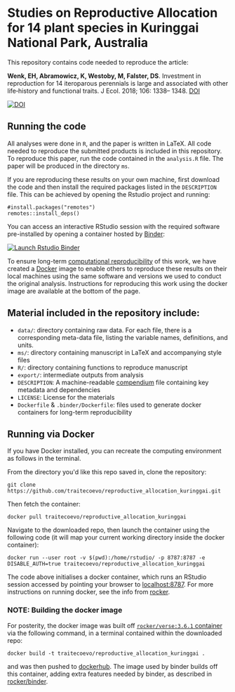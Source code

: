 # Studies on Reproductive Allocation for 14 plant species in Kuringgai National Park, Australia

This repository contains code needed to reproduce the article:

**Wenk, EH, Abramowicz, K, Westoby, M, Falster, DS**. Investment in reproduction for 14 iteroparous perennials is large and associated with other life‐history and functional traits. J Ecol. 2018; 106: 1338– 1348. [DOI](https://doi.org/10.1111/1365-2745.12974)

[![DOI](https://zenodo.org/badge/DOI/10.5281/zenodo.1183416.svg)](https://doi.org/10.5281/zenodo.1183416)

## Running the code

All analyses were done in `R`, and the paper is written in LaTeX. All code needed to reproduce the submitted products is included in this repository. To reproduce this paper, run the code contained in the `analysis.R` file. The paper will be produced in the directory `ms`.

If you are reproducing these results on your own machine, first download the code and then install the required packages listed in the `DESCRIPTION` file. This can be achieved by opening the Rstudio project and running:

```{r}
#install.packages("remotes")
remotes::install_deps()
```

You can access an interactive RStudio session with the required software pre-installed by opening a container hosted by [Binder](http://mybinder.org): 

[![Launch Rstudio Binder](http://mybinder.org/badge_logo.svg)](https://mybinder.org/v2/gh/traitecoevo/reproductive_allocation_kuringgai/master?urlpath=rstudio)

To ensure long-term [computational reproducibility](https://www.britishecologicalsociety.org/wp-content/uploads/2017/12/guide-to-reproducible-code.pdf) of this work, we have created a [Docker](http://dockerhub.com) image to enable others to reproduce these results on their local machines using the same software and versions we used to conduct the original analysis. Instructions for reproducing this work using the docker image are available at the bottom of the page. 

## Material included in the repository include:

- `data/`: directory containing raw data. For each file, there is a corresponding meta-data file, listing the variable names, definitions, and units.
- `ms/`: directory containing manuscript in LaTeX and accompanying style files 
- `R/`: directory containing functions to reproduce manuscript
- `export/`: intermediate outputs from analysis
- `DESCRIPTION`: A machine-readable [compendium]() file containing key metadata and dependencies 
- `LICENSE`: License for the materials
- `Dockerfile` & `.binder/Dockerfile`: files used to generate docker containers for long-term reproducibility

## Running via Docker

If you have Docker installed, you can recreate the computing environment as follows in the terminal. 

From the directory you'd like this repo saved in, clone the repository:

```
git clone https://github.com/traitecoevo/reproductive_allocation_kuringgai.git
```

Then fetch the container:

```
docker pull traitecoevo/reproductive_allocation_kuringgai
```

Navigate to the downloaded repo, then launch the container using the following code (it will map your current working directory inside the docker container): 

```
docker run --user root -v $(pwd):/home/rstudio/ -p 8787:8787 -e DISABLE_AUTH=true traitecoevo/reproductive_allocation_kuringgai
```

The code above initialises a docker container, which runs an RStudio session accessed by pointing your browser to [localhost:8787](http://localhost:8787). For more instructions on running docker, see the info from [rocker](https://hub.docker.com/r/rocker/rstudio).

### NOTE: Building the docker image

For posterity, the docker image was built off [`rocker/verse:3.6.1` container](https://hub.docker.com/r/rocker/verse) via the following command, in a terminal contained within the downloaded repo:

```
docker build -t traitecoevo/reproductive_allocation_kuringgai .
```

and was then pushed to [dockerhub](https://cloud.docker.com/u/traitecoevo/repository/docker/traitecoevo/reproductive_allocation_kuringgai). The image used by binder builds off this container, adding extra features needed by binder, as described in [rocker/binder](https://hub.docker.com/r/rocker/binder/dockerfile).
